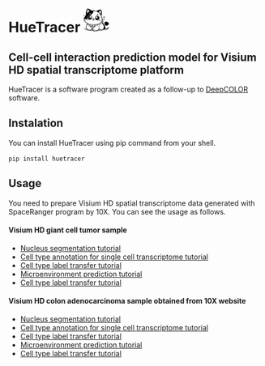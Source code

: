 # HueTracer <img src="src/HueTracer.jpg" width=50>
## Cell-cell interaction prediction model for Visium HD spatial transcriptome platform
HueTracer is a software program created as a follow-up to [DeepCOLOR](https://github.com/kojikoji/deepcolor) software.  


## Instalation
You can install HueTracer using pip command from your shell.
```shell
pip install huetracer
```

## Usage
You need to prepare Visium HD spatial transcriptome data generated with SpaceRanger program by 10X. You can see the usage as follows.

#### Visium HD giant cell tumor sample
- [Nucleus segmentation tutorial](tutorial/nucleus_segmentation_tutorial.ipynb)  
- [Cell type annotation for single cell transcriptome tutorial](tutorial/single_cell_annotation_tutorial.ipynb)  
- [Cell type label transfer tutorial](tutorial/label_transfer_tutorial.ipynb)  
- [Microenvironment prediction tutorial](tutorial/microenvironment_tutorial.ipynb)  
- [Cell type label transfer tutorial](tutorial/cell_cell_interaction_tutorial.ipynb)  

#### Visium HD colon adenocarcinoma sample obtained from 10X website
- [Nucleus segmentation tutorial](tutorial/nucleus_segmentation_tutorial_10x.ipynb)  
- [Cell type annotation for single cell transcriptome tutorial](tutorial/single_cell_annotation_tutorial_10x.ipynb)  
- [Cell type label transfer tutorial](tutorial/label_transfer_tutorial_10x.ipynb)  
- [Microenvironment prediction tutorial](tutorial/microenvironment_tutorial_10x.ipynb)  
- [Cell type label transfer tutorial](tutorial/cell_cell_interaction_tutorial_10x.ipynb)  
